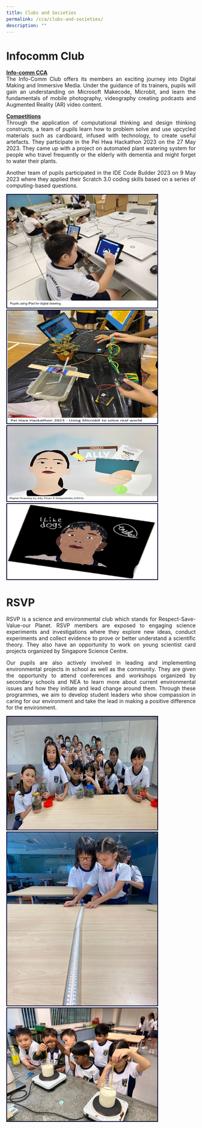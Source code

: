 ```yaml
---
title: Clubs and Societies
permalink: /cca/clubs-and-societies/
description: ""
---
```

# Infocomm Club
<p align="justify">
<u><strong>Info-comm CCA</strong></u><br>
The Info-Comm Club offers its members an exciting journey into Digital Making and Immersive Media. Under the guidance of its trainers, pupils will gain an understanding on Microsoft Makecode, Microbit, and learn the fundamentals of mobile photography, videography creating podcasts and Augmented Reality (AR) video content.</p>

<p align="justify">
<u><strong>Competitions</strong></u><br>
Through the application of computational thinking and design thinking constructs, a team of  pupils learn how to problem solve and use upcycled materials such as cardboard, infused with technology, to create useful artefacts. They participate in the Pei Hwa Hackathon 2023 on the 27 May 2023. They came up with a project on automated plant watering system for people who travel frequently or the elderly with dementia and might forget to water their plants.</p>
<p align="justify">
Another team of pupils participated in the IDE Code Builder 2023 on 9 May 2023 where they applied their Scratch 3.0 coding skills based on a series of computing-based questions.</p>

<img style="border:2px solid #0A0B30; width:400px;height:300px;" src="/images/CCA/infocomm%201.jpg"><img style="border:2px solid #0A0B30; width:400px;height:300px;" src="/images/CCA/infocomm%202.jpg"><img style="border:2px solid #0A0B30; width:400px;height:200px;" src="/images/CCA/infocomm%203.jpg"><img style="border:2px solid #0A0B30; width:400px;height:200px;" src="/images/CCA/infocomm%204.jpg">



# RSVP
<p align="justify">
RSVP is a science and environmental club which stands for Respect-Save-Value-our Planet. RSVP members are exposed to engaging science experiments and investigations where they explore new ideas, conduct experiments and collect evidence to prove or better understand a scientific theory.  They also have an opportunity to work on young scientist card projects organized by Singapore Science Centre.</p>
<p align="justify">
Our pupils are also actively involved in leading and implementing environmental projects in school as well as the community. They are given the opportunity to attend conferences and workshops organized by secondary schools and NEA to learn more about current environmental issues and how they initiate and lead change around them.  Through these programmes, we aim to develop student leaders who show compassion in caring for our environment and take the lead in making a positive difference for the environment. </p>
<img style="border:2px solid #0A0B30; width:400px;height:300px;" src="/images/CCA/rsvp%201.jpg"><img style="border:2px solid #0A0B30; width:400px;height:460px;" src="/images/CCA/rsvp%202.jpg"><img style="border:2px solid #0A0B30; width:400px;height:300px;" src="/images/CCA/rsvp%203.jpg">